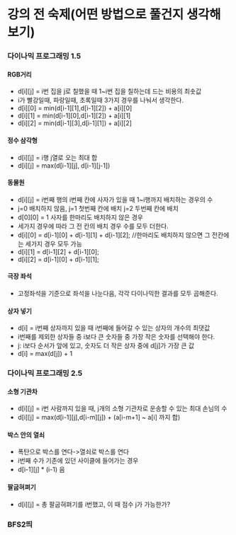 # 강의 전 숙제(어떤 방법으로 풀건지 생각해보기)
### 다이나믹 프로그래밍 1.5
#### RGB거리
- d[i][j] = i번 집을 j로 칠했을 때 1~i번 집을 칠하는데 드는 비용의 최솟값
- i가 빨강일때, 파랑일때, 초록일때 3가지 경우를 나눠서 생각한다.
- d[i][0] = min(d[i-1][1],d[i-1][2]) + a[i][0]
- d[i][1] = min(d[i-1][0],d[i-1][2]) + a[i][1]
- d[i][2] = min(d[i-1][3],d[i-1][1]) + a[i][2]
#### 정수 삼각형
- d[i][j] = i행 j열로 오는 최대 합
- d[i][j] = max(d[i-1][j], d[i-1][j-1])
#### 동물원
- d[i][j] = i번째 행의 i번째 칸에 사자가 있을 때 1~i행까지 배치하는 경우의 수
- j=0 배치하지 않음, j=1 첫번째 칸에 배치 j=2 두번째 칸에 배치
- d[0][0] = 1 사자를 한마리도 배치하지 않은 경우
- 세가지 경우에 따라 그 전 칸의 배치 경우 수를 모두 더한다.
- d[i][0] = d[i-1][0] + d[i-1][1] + d[i-1][2]; //한마리도 배치하지 않으면 그 전칸에는 세가지 경우 모두 가능
- d[i][1] = d[i-1][2] + d[i-1][0]; 
- d[i][2] = d[i-1][0] + d[i-1][1];
#### 극장 좌석
- 고정좌석을 기준으로 좌석을 나눈다음, 각각 다이나믹한 결과를 모두 곱해준다.
#### 상자 넣기
- d[i] = i번째 상자까지 있을 때 i번째에 들어갈 수 있는 상자의 개수의 최댓값
- i번째를 제외한 상자들 중 i보다 큰 숫자들 중 가장 작은 숫자를 선택해야 한다.
- j: i보다 순서가 앞에 있고, 숫자도 더 작은 상자 중에 d[j]가 가장 큰 값
- d[i] = max(d[j]) + 1
### 다이나믹 프로그래밍 2.5
#### 소형 기관차
- d[i][j] = i번 사람까지 있을 때, j개의 소형 기관차로 운송할 수 있는 최대 손님의 수
- d[i][j] = max(d[i-1][j],d[i-m][j]) + (a[i-m+1] ~ a[i] 까지 합)
#### 박스 안의 열쇠
- 폭탄으로 박스를 연다->열쇠로 박스를 연다
- i번째 수가 기존에 있던 사이클에 들어가는 경우
- d[i-1][j] * (i-1) 음
#### 팔굽혀펴기
- d[i][j] = 총 팔굽혀펴기를 i번했고, 이 때 점수 j가 가능한가?
### BFS2띄
